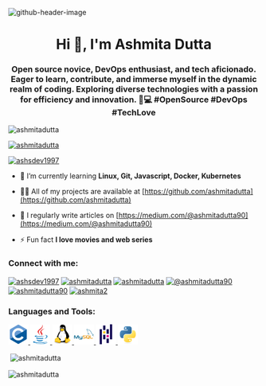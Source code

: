 ![github-header-image](https://github.com/ashmitadutta/ashmitadutta/assets/26355590/25d0f316-aeb8-47ba-b72c-fb572bef6129)

<h1 align="center">Hi 👋, I'm Ashmita Dutta</h1>
<h3 align="center">Open source novice, DevOps enthusiast, and tech aficionado. Eager to learn, contribute, and immerse myself in the dynamic realm of coding. Exploring diverse technologies with a passion for efficiency and innovation. 🚀💻 #OpenSource #DevOps #TechLove</h3>

<p align="left"> <img src="https://komarev.com/ghpvc/?username=ashmitadutta&label=Profile%20views&color=0e75b6&style=flat" alt="ashmitadutta" /> </p>

<p align="left"> <a href="https://github.com/ryo-ma/github-profile-trophy"><img src="https://github-profile-trophy.vercel.app/?username=ashmitadutta" alt="ashmitadutta" /></a> </p>

<p align="left"> <a href="https://twitter.com/ashsdev1997" target="blank"><img src="https://img.shields.io/twitter/follow/ashsdev1997?logo=twitter&style=for-the-badge" alt="ashsdev1997" /></a> </p>

- 🌱 I’m currently learning **Linux, Git, Javascript, Docker, Kubernetes**

- 👨‍💻 All of my projects are available at [https://github.com/ashmitadutta](https://github.com/ashmitadutta)

- 📝 I regularly write articles on [https://medium.com/@ashmitadutta90](https://medium.com/@ashmitadutta90)

- ⚡ Fun fact **I love movies and web series**

<h3 align="left">Connect with me:</h3>
<p align="left">
<a href="https://twitter.com/ashsdev1997" target="blank"><img align="center" src="https://raw.githubusercontent.com/rahuldkjain/github-profile-readme-generator/master/src/images/icons/Social/twitter.svg" alt="ashsdev1997" height="30" width="40" /></a>
<a href="https://linkedin.com/in/ashmitadutta" target="blank"><img align="center" src="https://raw.githubusercontent.com/rahuldkjain/github-profile-readme-generator/master/src/images/icons/Social/linked-in-alt.svg" alt="ashmitadutta" height="30" width="40" /></a>
<a href="https://kaggle.com/ashmitadutta" target="blank"><img align="center" src="https://raw.githubusercontent.com/rahuldkjain/github-profile-readme-generator/master/src/images/icons/Social/kaggle.svg" alt="ashmitadutta" height="30" width="40" /></a>
<a href="https://medium.com/@ashmitadutta90" target="blank"><img align="center" src="https://raw.githubusercontent.com/rahuldkjain/github-profile-readme-generator/master/src/images/icons/Social/medium.svg" alt="@ashmitadutta90" height="30" width="40" /></a>
<a href="https://www.hackerrank.com/ashmitadutta90" target="blank"><img align="center" src="https://raw.githubusercontent.com/rahuldkjain/github-profile-readme-generator/master/src/images/icons/Social/hackerrank.svg" alt="ashmitadutta90" height="30" width="40" /></a>
<a href="https://www.leetcode.com/ashmita2" target="blank"><img align="center" src="https://raw.githubusercontent.com/rahuldkjain/github-profile-readme-generator/master/src/images/icons/Social/leet-code.svg" alt="ashmita2" height="30" width="40" /></a>
</p>

<h3 align="left">Languages and Tools:</h3>
<p align="left"> <a href="https://www.cprogramming.com/" target="_blank" rel="noreferrer"> <img src="https://raw.githubusercontent.com/devicons/devicon/master/icons/c/c-original.svg" alt="c" width="40" height="40"/> </a> <a href="https://www.java.com" target="_blank" rel="noreferrer"> <img src="https://raw.githubusercontent.com/devicons/devicon/master/icons/java/java-original.svg" alt="java" width="40" height="40"/> </a> <a href="https://www.linux.org/" target="_blank" rel="noreferrer"> <img src="https://raw.githubusercontent.com/devicons/devicon/master/icons/linux/linux-original.svg" alt="linux" width="40" height="40"/> </a> <a href="https://www.mysql.com/" target="_blank" rel="noreferrer"> <img src="https://raw.githubusercontent.com/devicons/devicon/master/icons/mysql/mysql-original-wordmark.svg" alt="mysql" width="40" height="40"/> </a> <a href="https://pandas.pydata.org/" target="_blank" rel="noreferrer"> <img src="https://raw.githubusercontent.com/devicons/devicon/2ae2a900d2f041da66e950e4d48052658d850630/icons/pandas/pandas-original.svg" alt="pandas" width="40" height="40"/> </a> <a href="https://www.python.org" target="_blank" rel="noreferrer"> <img src="https://raw.githubusercontent.com/devicons/devicon/master/icons/python/python-original.svg" alt="python" width="40" height="40"/> </a> </p>

<p>&nbsp;<img align="center" src="https://github-readme-stats.vercel.app/api?username=ashmitadutta&show_icons=true&locale=en" alt="ashmitadutta" /></p>

<p><img align="center" src="https://github-readme-streak-stats.herokuapp.com/?user=ashmitadutta&" alt="ashmitadutta" /></p>

